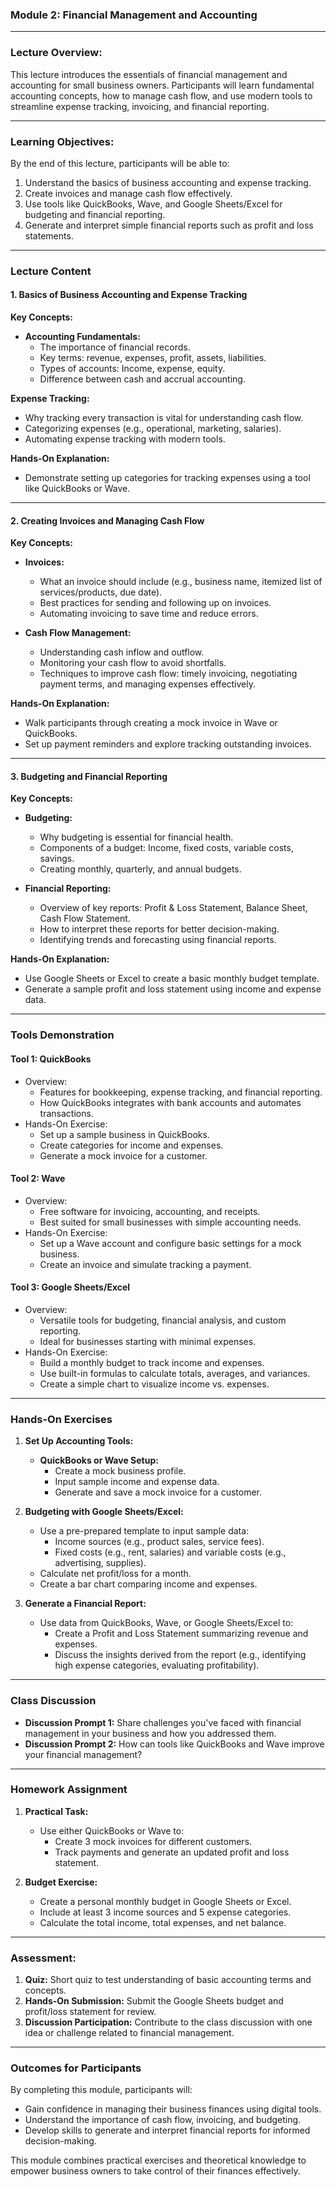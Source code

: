 ### **Module 2: Financial Management and Accounting**

---

### **Lecture Overview:**

This lecture introduces the essentials of financial management and accounting for small business owners. Participants will learn fundamental accounting concepts, how to manage cash flow, and use modern tools to streamline expense tracking, invoicing, and financial reporting.

---

### **Learning Objectives:**

By the end of this lecture, participants will be able to:
1. Understand the basics of business accounting and expense tracking.
2. Create invoices and manage cash flow effectively.
3. Use tools like QuickBooks, Wave, and Google Sheets/Excel for budgeting and financial reporting.
4. Generate and interpret simple financial reports such as profit and loss statements.

---

### **Lecture Content**

#### **1. Basics of Business Accounting and Expense Tracking**

**Key Concepts:**
- **Accounting Fundamentals:**
  - The importance of financial records.
  - Key terms: revenue, expenses, profit, assets, liabilities.
  - Types of accounts: Income, expense, equity.
  - Difference between cash and accrual accounting.

**Expense Tracking:**
- Why tracking every transaction is vital for understanding cash flow.
- Categorizing expenses (e.g., operational, marketing, salaries).
- Automating expense tracking with modern tools.

**Hands-On Explanation:**
- Demonstrate setting up categories for tracking expenses using a tool like QuickBooks or Wave.

---

#### **2. Creating Invoices and Managing Cash Flow**

**Key Concepts:**
- **Invoices:**
  - What an invoice should include (e.g., business name, itemized list of services/products, due date).
  - Best practices for sending and following up on invoices.
  - Automating invoicing to save time and reduce errors.

- **Cash Flow Management:**
  - Understanding cash inflow and outflow.
  - Monitoring your cash flow to avoid shortfalls.
  - Techniques to improve cash flow: timely invoicing, negotiating payment terms, and managing expenses effectively.

**Hands-On Explanation:**
- Walk participants through creating a mock invoice in Wave or QuickBooks.
- Set up payment reminders and explore tracking outstanding invoices.

---

#### **3. Budgeting and Financial Reporting**

**Key Concepts:**
- **Budgeting:**
  - Why budgeting is essential for financial health.
  - Components of a budget: Income, fixed costs, variable costs, savings.
  - Creating monthly, quarterly, and annual budgets.

- **Financial Reporting:**
  - Overview of key reports: Profit & Loss Statement, Balance Sheet, Cash Flow Statement.
  - How to interpret these reports for better decision-making.
  - Identifying trends and forecasting using financial reports.

**Hands-On Explanation:**
- Use Google Sheets or Excel to create a basic monthly budget template.
- Generate a sample profit and loss statement using income and expense data.

---

### **Tools Demonstration**

#### **Tool 1: QuickBooks**
- Overview:
  - Features for bookkeeping, expense tracking, and financial reporting.
  - How QuickBooks integrates with bank accounts and automates transactions.
- Hands-On Exercise:
  - Set up a sample business in QuickBooks.
  - Create categories for income and expenses.
  - Generate a mock invoice for a customer.

#### **Tool 2: Wave**
- Overview:
  - Free software for invoicing, accounting, and receipts.
  - Best suited for small businesses with simple accounting needs.
- Hands-On Exercise:
  - Set up a Wave account and configure basic settings for a mock business.
  - Create an invoice and simulate tracking a payment.

#### **Tool 3: Google Sheets/Excel**
- Overview:
  - Versatile tools for budgeting, financial analysis, and custom reporting.
  - Ideal for businesses starting with minimal expenses.
- Hands-On Exercise:
  - Build a monthly budget to track income and expenses.
  - Use built-in formulas to calculate totals, averages, and variances.
  - Create a simple chart to visualize income vs. expenses.

---

### **Hands-On Exercises**

1. **Set Up Accounting Tools:**
   - **QuickBooks or Wave Setup:**
     - Create a mock business profile.
     - Input sample income and expense data.
     - Generate and save a mock invoice for a customer.

2. **Budgeting with Google Sheets/Excel:**
   - Use a pre-prepared template to input sample data:
     - Income sources (e.g., product sales, service fees).
     - Fixed costs (e.g., rent, salaries) and variable costs (e.g., advertising, supplies).
   - Calculate net profit/loss for a month.
   - Create a bar chart comparing income and expenses.

3. **Generate a Financial Report:**
   - Use data from QuickBooks, Wave, or Google Sheets/Excel to:
     - Create a Profit and Loss Statement summarizing revenue and expenses.
     - Discuss the insights derived from the report (e.g., identifying high expense categories, evaluating profitability).

---

### **Class Discussion**

- **Discussion Prompt 1:** Share challenges you've faced with financial management in your business and how you addressed them.
- **Discussion Prompt 2:** How can tools like QuickBooks and Wave improve your financial management?

---

### **Homework Assignment**

1. **Practical Task:** 
   - Use either QuickBooks or Wave to:
     - Create 3 mock invoices for different customers.
     - Track payments and generate an updated profit and loss statement.

2. **Budget Exercise:**
   - Create a personal monthly budget in Google Sheets or Excel.
   - Include at least 3 income sources and 5 expense categories.
   - Calculate the total income, total expenses, and net balance.

---

### **Assessment:**

1. **Quiz:** Short quiz to test understanding of basic accounting terms and concepts.
2. **Hands-On Submission:** Submit the Google Sheets budget and profit/loss statement for review.
3. **Discussion Participation:** Contribute to the class discussion with one idea or challenge related to financial management.

---

### **Outcomes for Participants**

By completing this module, participants will:
- Gain confidence in managing their business finances using digital tools.
- Understand the importance of cash flow, invoicing, and budgeting.
- Develop skills to generate and interpret financial reports for informed decision-making.

This module combines practical exercises and theoretical knowledge to empower business owners to take control of their finances effectively.
